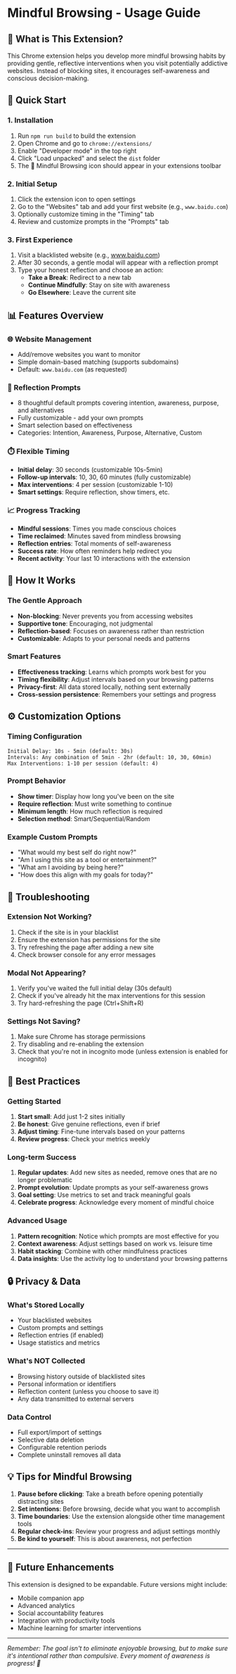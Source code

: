 # Mindful Browsing - Usage Guide

## 🎯 What is This Extension?

This Chrome extension helps you develop more mindful browsing habits by providing gentle, reflective interventions when you visit potentially addictive websites. Instead of blocking sites, it encourages self-awareness and conscious decision-making.

## 🚀 Quick Start

### 1. Installation

1. Run `npm run build` to build the extension
2. Open Chrome and go to `chrome://extensions/`
3. Enable "Developer mode" in the top right
4. Click "Load unpacked" and select the `dist` folder
5. The 🧘 Mindful Browsing icon should appear in your extensions toolbar

### 2. Initial Setup

1. Click the extension icon to open settings
2. Go to the "Websites" tab and add your first website (e.g., `www.baidu.com`)
3. Optionally customize timing in the "Timing" tab
4. Review and customize prompts in the "Prompts" tab

### 3. First Experience

1. Visit a blacklisted website (e.g., www.baidu.com)
2. After 30 seconds, a gentle modal will appear with a reflection prompt
3. Type your honest reflection and choose an action:
   - **Take a Break**: Redirect to a new tab
   - **Continue Mindfully**: Stay on site with awareness
   - **Go Elsewhere**: Leave the current site

## 📊 Features Overview

### 🌐 Website Management

- Add/remove websites you want to monitor
- Simple domain-based matching (supports subdomains)
- Default: `www.baidu.com` (as requested)

### 💭 Reflection Prompts

- 8 thoughtful default prompts covering intention, awareness, purpose, and alternatives
- Fully customizable - add your own prompts
- Smart selection based on effectiveness
- Categories: Intention, Awareness, Purpose, Alternative, Custom

### ⏱️ Flexible Timing

- **Initial delay**: 30 seconds (customizable 10s-5min)
- **Follow-up intervals**: 10, 30, 60 minutes (fully customizable)
- **Max interventions**: 4 per session (customizable 1-10)
- **Smart settings**: Require reflection, show timers, etc.

### 📈 Progress Tracking

- **Mindful sessions**: Times you made conscious choices
- **Time reclaimed**: Minutes saved from mindless browsing
- **Reflection entries**: Total moments of self-awareness
- **Success rate**: How often reminders help redirect you
- **Recent activity**: Your last 10 interactions with the extension

## 🎨 How It Works

### The Gentle Approach

- **Non-blocking**: Never prevents you from accessing websites
- **Supportive tone**: Encouraging, not judgmental
- **Reflection-based**: Focuses on awareness rather than restriction
- **Customizable**: Adapts to your personal needs and patterns

### Smart Features

- **Effectiveness tracking**: Learns which prompts work best for you
- **Timing flexibility**: Adjust intervals based on your browsing patterns
- **Privacy-first**: All data stored locally, nothing sent externally
- **Cross-session persistence**: Remembers your settings and progress

## ⚙️ Customization Options

### Timing Configuration

```
Initial Delay: 10s - 5min (default: 30s)
Intervals: Any combination of 5min - 2hr (default: 10, 30, 60min)
Max Interventions: 1-10 per session (default: 4)
```

### Prompt Behavior

- **Show timer**: Display how long you've been on the site
- **Require reflection**: Must write something to continue
- **Minimum length**: How much reflection is required
- **Selection method**: Smart/Sequential/Random

### Example Custom Prompts

- "What would my best self do right now?"
- "Am I using this site as a tool or entertainment?"
- "What am I avoiding by being here?"
- "How does this align with my goals for today?"

## 🔧 Troubleshooting

### Extension Not Working?

1. Check if the site is in your blacklist
2. Ensure the extension has permissions for the site
3. Try refreshing the page after adding a new site
4. Check browser console for any error messages

### Modal Not Appearing?

1. Verify you've waited the full initial delay (30s default)
2. Check if you've already hit the max interventions for this session
3. Try hard-refreshing the page (Ctrl+Shift+R)

### Settings Not Saving?

1. Make sure Chrome has storage permissions
2. Try disabling and re-enabling the extension
3. Check that you're not in incognito mode (unless extension is enabled for incognito)

## 🌱 Best Practices

### Getting Started

1. **Start small**: Add just 1-2 sites initially
2. **Be honest**: Give genuine reflections, even if brief
3. **Adjust timing**: Fine-tune intervals based on your patterns
4. **Review progress**: Check your metrics weekly

### Long-term Success

1. **Regular updates**: Add new sites as needed, remove ones that are no longer problematic
2. **Prompt evolution**: Update prompts as your self-awareness grows
3. **Goal setting**: Use metrics to set and track meaningful goals
4. **Celebrate progress**: Acknowledge every moment of mindful choice

### Advanced Usage

1. **Pattern recognition**: Notice which prompts are most effective for you
2. **Context awareness**: Adjust settings based on work vs. leisure time
3. **Habit stacking**: Combine with other mindfulness practices
4. **Data insights**: Use the activity log to understand your browsing patterns

## 🔒 Privacy & Data

### What's Stored Locally

- Your blacklisted websites
- Custom prompts and settings
- Reflection entries (if enabled)
- Usage statistics and metrics

### What's NOT Collected

- Browsing history outside of blacklisted sites
- Personal information or identifiers
- Reflection content (unless you choose to save it)
- Any data transmitted to external servers

### Data Control

- Full export/import of settings
- Selective data deletion
- Configurable retention periods
- Complete uninstall removes all data

## 💡 Tips for Mindful Browsing

1. **Pause before clicking**: Take a breath before opening potentially distracting sites
2. **Set intentions**: Before browsing, decide what you want to accomplish
3. **Time boundaries**: Use the extension alongside other time management tools
4. **Regular check-ins**: Review your progress and adjust settings monthly
5. **Be kind to yourself**: This is about awareness, not perfection

---

## 🚧 Future Enhancements

This extension is designed to be expandable. Future versions might include:

- Mobile companion app
- Advanced analytics
- Social accountability features
- Integration with productivity tools
- Machine learning for smarter interventions

---

_Remember: The goal isn't to eliminate enjoyable browsing, but to make sure it's intentional rather than compulsive. Every moment of awareness is progress! 🌱_
